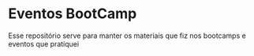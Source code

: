 # Eventos BootCamp

Esse repositório serve para manter os materiais que fiz nos bootcamps e eventos que pratiquei
